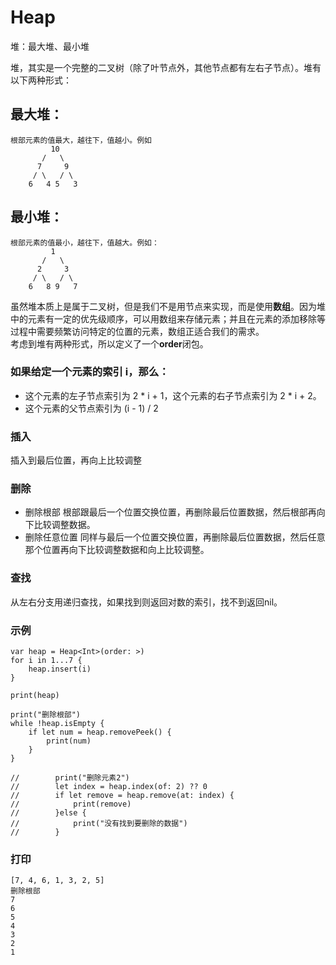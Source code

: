 # Heap
堆：最大堆、最小堆

堆，其实是一个完整的二叉树（除了叶节点外，其他节点都有左右子节点）。堆有以下两种形式：
## 最大堆：
```
根部元素的值最大，越往下，值越小。例如  
         10 
       /   \     
      7     9  
     / \   / \  
    6   4 5   3   
```
## 最小堆：
```
根部元素的值最小，越往下，值越大。例如：
         1 
       /   \     
      2     3  
     / \   / \  
    6   8 9   7   
```

虽然堆本质上是属于二叉树，但是我们不是用节点来实现，而是使用**数组**。因为堆中的元素有一定的优先级顺序，可以用数组来存储元素；并且在元素的添加移除等过程中需要频繁访问特定的位置的元素，数组正适合我们的需求。  
考虑到堆有两种形式，所以定义了一个**order**闭包。

### 如果给定一个元素的索引 i，那么：
* 这个元素的左子节点索引为 2 * i + 1，这个元素的右子节点索引为 2 * i + 2。  
* 这个元素的父节点索引为 (i - 1) / 2  

### 插入
插入到最后位置，再向上比较调整

### 删除
* 删除根部
根部跟最后一个位置交换位置，再删除最后位置数据，然后根部再向下比较调整数据。
* 删除任意位置
同样与最后一个位置交换位置，再删除最后位置数据，然后任意那个位置再向下比较调整数据和向上比较调整。

### 查找
从左右分支用递归查找，如果找到则返回对数的索引，找不到返回nil。

### 示例
```
var heap = Heap<Int>(order: >)
for i in 1...7 {
    heap.insert(i)
}

print(heap)

print("删除根部")
while !heap.isEmpty {
    if let num = heap.removePeek() {
        print(num)
    }
}
        
//        print("删除元素2")
//        let index = heap.index(of: 2) ?? 0
//        if let remove = heap.remove(at: index) {
//            print(remove)
//        }else {
//            print("没有找到要删除的数据")
//        }
```

### 打印
```
[7, 4, 6, 1, 3, 2, 5]
删除根部
7
6
5
4
3
2
1
```
